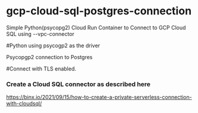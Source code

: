# gcp-cloud-sql-postgres-connection
Simple Python(psycopg2) Cloud Run Container to Connect to GCP Cloud SQL using --vpc-connector

#Python using psycogp2 as the driver

Psycopgp2 connection to Postgres

#Connect with TLS enabled.

### Create a Cloud SQL connector as described here
https://binx.io/2021/09/15/how-to-create-a-private-serverless-connection-with-cloudsql/


